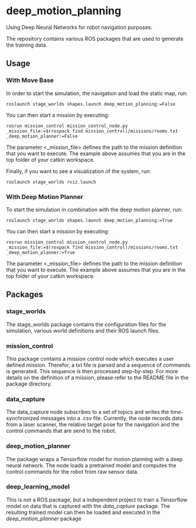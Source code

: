 # deep_motion_planning
Using Deep Neural Networks for robot navigation purposes:

The repository contains various ROS packages that are used to generate the training data.

## Usage

### With Move Base
In order to start the simulation, the navigation and load the static map, run:
```
roslaunch stage_worlds shapes.launch deep_motion_planning:=False
```

You can then start a mission by executing:
```
rosrun mission_control mission_control_node.py _mission_file:=$(rospack find mission_control)/missions/rooms.txt _deep_motion_planner:=False
```
The parameter <_mission_file> defines the path to the mission definition that you want to execute. 
The example above assumes that you are in the top folder of your catkin workspace.

Finally, if you want to see a visualization of the system, run:
```
roslaunch stage_worlds rviz.launch
```

### With Deep Motion Planner
To start the simulation in combination with the deep motion planner, run:
```
roslaunch stage_worlds shapes.launch deep_motion_planning:=True
```

You can then start a mission by executing:
```
rosrun mission_control mission_control_node.py _mission_file:=$(rospack find mission_control)/missions/rooms.txt _deep_motion_planner:=True
```
The parameter <_mission_file> defines the path to the mission definition that you want to execute. 
The example above assumes that you are in the top folder of your catkin workspace.

## Packages
### stage_worlds
The stage_worlds package contains the configuration files for the simulation, various world
definitions and their ROS launch files.

### mission_control
This package contains a mission control node which executes a user defined mission. Therefor,
a txt file is parsed and a sequence of commands is generated. This sequence is then processed 
step-by-step. For more details on the definition of a mission, please refer to the README file
in the package directory.

### data_capture
The data_capture node subscribes to a set of topics and writes the time-synchronized messages
into a .csv file. Currently, the node records data from a laser scanner, the relative target 
pose for the navigation and the control commands that are send to the robot.

### deep_motion_planner
The package wraps a Tensorflow model for motion planning with a deep neural network. The node loads
a pretrained model and computes the control commands for the robot from raw sensor data.

### deep_learning_model
This is not a ROS package, but a independent project to train a Tensorflow model on data that is
captured with the *data_capture* package. The resulting trained model can then be loaded and executed
in the *deep_motion_planner* package
